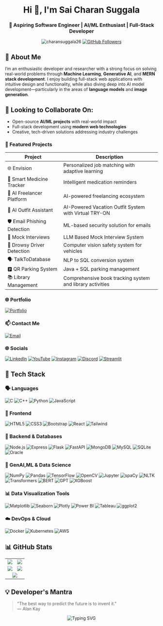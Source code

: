 <h1 align="center">Hi 👋, I'm Sai Charan Suggala</h1>
<h3 align="center">🚀 Aspiring Software Engineer | AI/ML Enthusiast | Full-Stack Developer</h3>

<p align="center">
  <img src="https://komarev.com/ghpvc/?username=charansuggala26&label=Profile%20views&color=0e75b6&style=flat" alt="charansuggala26" /> 
  <a href="https://github.com/charansuggala26?tab=followers">
    <img src="https://img.shields.io/github/followers/charansuggala26?label=Followers&style=social" alt="GitHub Followers">
  </a>
</p>


## 💼 About Me

I’m an enthusiastic developer and researcher with a strong focus on solving real-world problems through **Machine Learning**, **Generative AI**, and **MERN stack development**. I enjoy building full-stack web applications with intuitive design and functionality, while also diving deep into AI model development—particularly in the areas of **language models** and **image generation**.

## 🤝 Looking to Collaborate On:
- Open-source **AI/ML projects** with real-world impact  
- Full-stack development using **modern web technologies**  
- Creative, tech-driven solutions addressing industry challenges  



### 💼 Featured Projects
| Project | Description |
|---------|-------------|
| 🌐 Envision | Personalized job matching with adaptive learning |
| 💊 Smart Medicine Tracker | Intelligent medication reminders |
| 🤖 AI Freelancer Platform | AI-powered freelancing ecosystem |
| 👗 AI Outfit Assistant | AI-Powered Vacation Outfit System with Virtual TRY-ON |
| 🛡️ Email Phishing Detection | ML-based security solution for emails|
| 🤖 Mock Interviews | LLM Based Mock Interview System |
| 🚗 Drowsy Driver Detection | Computer vision safety system for vehicles |
| 🗣️ TalkToDatabase | NLP to SQL conversion system |
| 🅿️ QR Parking System | Java + SQL parking management |
| 📚 Library Management | Comprehensive book tracking system and library activities |

### 🌐 Portfolio
[![Portfolio](https://img.shields.io/badge/Portfolio-Visit_My_Site-4285F4?style=for-the-badge&logo=vercel&logoColor=white)](https://my-portfolio-lovat-six-79.vercel.app/)

### 📫 Contact Me
[![Email](https://img.shields.io/badge/Gmail-D14836?style=for-the-badge&logo=gmail&logoColor=white)](mailto:suggalasaicharan789@gmail.com)


### 🌐 Socials
  
[![LinkedIn](https://img.shields.io/badge/LinkedIn-0077B5?style=for-the-badge&logo=linkedin&logoColor=white)](https://linkedin.com/in/saicharansuggala)
[![YouTube](https://img.shields.io/badge/YouTube-FF0000?style=for-the-badge&logo=youtube&logoColor=white)](https://youtube.com/@saicharanguptha?si=FN_KrxM0_mibuco1)
[![Instagram](https://img.shields.io/badge/Instagram-E4405F?style=for-the-badge&logo=instagram&logoColor=white)](https://instagram.com/suggala_charan)
[![Discord](https://img.shields.io/badge/Discord-5865F2?style=for-the-badge&logo=discord&logoColor=white)](https://discord.gg/saicharan4764)
[![Streamlit](https://img.shields.io/badge/Streamlit-App-black?style=for-the-badge&logo=streamlit&logoColor=white)](https://share.streamlit.io/user/charansuggala26)




## 🧰 Tech Stack

### 🗣️ Languages
![C](https://img.shields.io/badge/C-00599C?style=flat-square&logo=c&logoColor=white)
![C++](https://img.shields.io/badge/C%2B%2B-00599C?style=flat-square&logo=c%2B%2B&logoColor=white)
![Python](https://img.shields.io/badge/Python-3776AB?style=flat-square&logo=python&logoColor=white)
![JavaScript](https://img.shields.io/badge/JavaScript-F7DF1E?style=flat-square&logo=javascript&logoColor=black)

### 🎨 Frontend
![HTML5](https://img.shields.io/badge/HTML5-E34F26?style=flat-square&logo=html5&logoColor=white)
![CSS3](https://img.shields.io/badge/CSS3-1572B6?style=flat-square&logo=css3&logoColor=white)
![Bootstrap](https://img.shields.io/badge/Bootstrap-7952B3?style=flat-square&logo=bootstrap&logoColor=white)
![React](https://img.shields.io/badge/React-61DAFB?style=flat-square&logo=react&logoColor=black)
![Tailwind](https://img.shields.io/badge/Tailwind-06B6D4?style=flat-square&logo=tailwind-css&logoColor=white)

### 🧩 Backend & Databases

![Node.js](https://img.shields.io/badge/Node.js-339933?style=flat-square&logo=node.js&logoColor=white)
![Express](https://img.shields.io/badge/Express-000000?style=flat-square&logo=express&logoColor=white)
![Flask](https://img.shields.io/badge/Flask-000000?style=flat-square&logo=flask&logoColor=white)
![FastAPI](https://img.shields.io/badge/FastAPI-009688?style=flat-square&logo=fastapi&logoColor=white)
![MongoDB](https://img.shields.io/badge/MongoDB-47A248?style=flat-square&logo=mongodb&logoColor=white)
![MySQL](https://img.shields.io/badge/MySQL-4479A1?style=flat-square&logo=mysql&logoColor=white)
![SQLite](https://img.shields.io/badge/SQLite-003B57?style=flat-square&logo=sqlite&logoColor=white)
![Oracle](https://img.shields.io/badge/Oracle-F80000?style=flat-square&logo=oracle&logoColor=white)


### 🤖 GenAI,ML & Data Science
![NumPy](https://img.shields.io/badge/NumPy-013243?style=flat-square&logo=numpy&logoColor=white)
![Pandas](https://img.shields.io/badge/Pandas-150458?style=flat-square&logo=pandas&logoColor=white)
![TensorFlow](https://img.shields.io/badge/TensorFlow-FF6F00?style=flat-square&logo=tensorflow&logoColor=white)
![OpenCV](https://img.shields.io/badge/OpenCV-5C3EE8?style=flat-square&logo=opencv&logoColor=white)
![Jupyter](https://img.shields.io/badge/Jupyter-F37626?style=flat-square&logo=jupyter&logoColor=white)
![spaCy](https://img.shields.io/badge/spaCy-09A3D5?style=flat-square&logo=spacy&logoColor=white)
![NLTK](https://img.shields.io/badge/NLTK-4B8BBE?style=flat-square&logo=nltk&logoColor=white)
![Transformers](https://img.shields.io/badge/Transformers-FF8B00?style=flat-square&logo=huggingface&logoColor=white)
![BERT](https://img.shields.io/badge/BERT-005BBB?style=flat-square&logo=google&logoColor=white)
![GPT](https://img.shields.io/badge/GPT-6E40C9?style=flat-square&logo=openai&logoColor=white)
![XGBoost](https://img.shields.io/badge/XGBoost-E6850D?style=flat-square&logo=xgboost&logoColor=white)


### 📊 Data Visualization Tools

![Matplotlib](https://img.shields.io/badge/Matplotlib-3776AB?style=flat-square&logo=python&logoColor=white)
![Seaborn](https://img.shields.io/badge/Seaborn-2D7086?style=flat-square&logo=python&logoColor=white)
![Plotly](https://img.shields.io/badge/Plotly-3F4F75?style=flat-square&logo=plotly&logoColor=white)
![Power BI](https://img.shields.io/badge/PowerBI-F2C811?style=flat-square&logo=powerbi&logoColor=black)
![Tableau](https://img.shields.io/badge/Tableau-E97627?style=flat-square&logo=tableau&logoColor=white)
![ggplot2](https://img.shields.io/badge/ggplot2-009E73?style=flat-square&logo=r&logoColor=white)


### ☁️ DevOps & Cloud
![Docker](https://img.shields.io/badge/Docker-2496ED?style=flat-square&logo=docker&logoColor=white)
![Kubernetes](https://img.shields.io/badge/Kubernetes-326CE5?style=flat-square&logo=kubernetes&logoColor=white)
![AWS](https://img.shields.io/badge/AWS-232F3E?style=flat-square&logo=amazon-aws&logoColor=white)

## 📊 GitHub Stats

<table align="center">
  <tr>
    <td>
      <img src="https://github-readme-stats.vercel.app/api?username=charansuggala26&show_icons=true&theme=radical&hide_border=true" />
    </td>
    <td>
      <img src="https://github-readme-stats.vercel.app/api/top-langs/?username=charansuggala26&layout=compact&theme=radical&hide_border=true" />
    </td>
  </tr>
  <tr>
    <td>
      <img src="https://streak-stats.demolab.com?user=charansuggala26&theme=radical&hide_border=true" />
    </td>
    <td>
      <img src="https://github-profile-trophy.vercel.app/?username=charansuggala26&theme=radical&no-frame=true&row=1&column=4" />
    </td>
  </tr>
  <tr>
    <td colspan="2" align="center">
      <img src="https://github-readme-activity-graph.vercel.app/graph?username=charansuggala26&theme=radical&hide_border=true" />
    </td>
  </tr>
</table>



## 💡 Developer's Mantra
> "The best way to predict the future is to invent it."  
> — Alan Kay

<p align="center">
  <img src="https://readme-typing-svg.demolab.com/?lines=Keep+Pushing+Forward!;Code.+Create.+Inspire.&center=true&width=400&height=45&color=F7DC6F&vCenter=true&pause=1000&size=22" alt="Typing SVG" />
</p>
